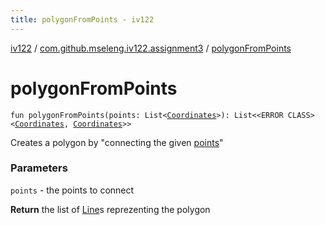 ```yaml
---
title: polygonFromPoints - iv122
---
```


[iv122](../index.md) / [com.github.mseleng.iv122.assignment3](index.md) / [polygonFromPoints](.)

# polygonFromPoints

`fun polygonFromPoints(points: List<`[`Coordinates`](../com.github.mseleng.iv122.util/-coordinates/index.md)`>): List<<ERROR CLASS><`[`Coordinates`](../com.github.mseleng.iv122.util/-coordinates/index.md)`, `[`Coordinates`](../com.github.mseleng.iv122.util/-coordinates/index.md)`>>`

Creates a polygon by "connecting the given [points](polygon-from-points.md#com.github.mseleng.iv122.assignment3$polygonFromPoints(kotlin.collections.List((com.github.mseleng.iv122.util.Coordinates)))/points)"

### Parameters

`points` - the points to connect

**Return**
the list of [Line](../com.github.mseleng.iv122.util/-line.md)s reprezenting the polygon

